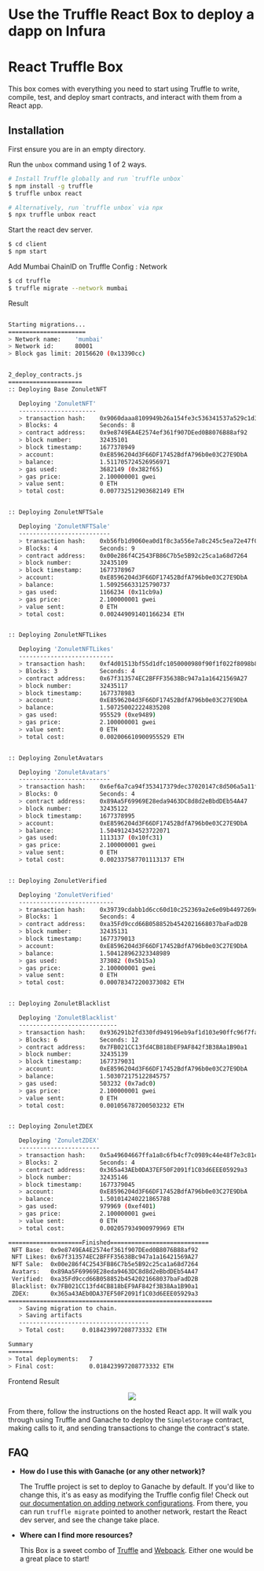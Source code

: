 
# Use the Truffle React Box to deploy a dapp on Infura
# React Truffle Box

This box comes with everything you need to start using Truffle to write, compile, test, and deploy smart contracts, and interact with them from a React app.

## Installation

First ensure you are in an empty directory.

Run the `unbox` command using 1 of 2 ways.

```sh
# Install Truffle globally and run `truffle unbox`
$ npm install -g truffle
$ truffle unbox react
```

```sh
# Alternatively, run `truffle unbox` via npx
$ npx truffle unbox react
```

Start the react dev server.

```sh
$ cd client
$ npm start
```
Add Mumbai ChainID on Truffle Config : Network

```sh
$ cd truffle
$ truffle migrate --network mumbai
```

Result 
```sh

Starting migrations...
======================
> Network name:    'mumbai'
> Network id:      80001
> Block gas limit: 20156620 (0x13390cc)


2_deploy_contracts.js
=====================
:: Deploying Base ZonuletNFT

   Deploying 'ZonuletNFT'
   ----------------------
   > transaction hash:    0x9060daaa8109949b26a154fe3c536341537a529c1d33965ff7d5f4a85bf4433c
   > Blocks: 4            Seconds: 8
   > contract address:    0x9e8749EA4E2574ef361f907DEed0B8076B88af92
   > block number:        32435101
   > block timestamp:     1677378949
   > account:             0xE8596204d3F66DF17452BdfA796b0e03C27E9DbA
   > balance:             1.511705724526956971
   > gas used:            3682149 (0x382f65)
   > gas price:           2.100000001 gwei
   > value sent:          0 ETH
   > total cost:          0.007732512903682149 ETH


:: Deploying ZonuletNFTSale

   Deploying 'ZonuletNFTSale'
   --------------------------
   > transaction hash:    0xb56fb1d9060ea0d1f8c3a556e7a8c245c5ea72e47f0f005c930e0483d39ead4b
   > Blocks: 4            Seconds: 9
   > contract address:    0x00e286f4C2543FB86C7b5e5B92c25ca1a68d7264
   > block number:        32435109
   > block timestamp:     1677378967
   > account:             0xE8596204d3F66DF17452BdfA796b0e03C27E9DbA
   > balance:             1.509256633125790737
   > gas used:            1166234 (0x11cb9a)
   > gas price:           2.100000001 gwei
   > value sent:          0 ETH
   > total cost:          0.002449091401166234 ETH


:: Deploying ZonuletNFTLikes

   Deploying 'ZonuletNFTLikes'
   ---------------------------
   > transaction hash:    0xf4d01513bf55d1dfc1050000980f90f1f022f8098b8aa5e369bb068a16f0e2da
   > Blocks: 3            Seconds: 4
   > contract address:    0x67f313574EC2BFFF35638Bc947a1a16421569A27
   > block number:        32435117
   > block timestamp:     1677378983
   > account:             0xE8596204d3F66DF17452BdfA796b0e03C27E9DbA
   > balance:             1.507250022224835208
   > gas used:            955529 (0xe9489)
   > gas price:           2.100000001 gwei
   > value sent:          0 ETH
   > total cost:          0.002006610900955529 ETH


:: Deploying ZonuletAvatars

   Deploying 'ZonuletAvatars'
   --------------------------
   > transaction hash:    0x6ef6a7ca94f353417379dec37020147c8d506a5a11f5b947a8b6b99e213340fb
   > Blocks: 0            Seconds: 4
   > contract address:    0x89Aa5F69969E28eda9463DC8d8d2eBbdDEb54A47
   > block number:        32435122
   > block timestamp:     1677378995
   > account:             0xE8596204d3F66DF17452BdfA796b0e03C27E9DbA
   > balance:             1.504912434523722071
   > gas used:            1113137 (0x10fc31)
   > gas price:           2.100000001 gwei
   > value sent:          0 ETH
   > total cost:          0.002337587701113137 ETH


:: Deploying ZonuletVerified

   Deploying 'ZonuletVerified'
   ---------------------------
   > transaction hash:    0x39739cdabb1d6cc60d10c252369a2e6e09b4497269e83e29d87f24dd75734366
   > Blocks: 1            Seconds: 4
   > contract address:    0xa35Fd9ccd66B058852b4542021668037baFadD2B
   > block number:        32435131
   > block timestamp:     1677379013
   > account:             0xE8596204d3F66DF17452BdfA796b0e03C27E9DbA
   > balance:             1.504128962323348989
   > gas used:            373082 (0x5b15a)
   > gas price:           2.100000001 gwei
   > value sent:          0 ETH
   > total cost:          0.000783472200373082 ETH


:: Deploying ZonuletBlacklist

   Deploying 'ZonuletBlacklist'
   ----------------------------
   > transaction hash:    0x936291b2fd330fd949196eb9af1d103e90ffc96f7fad8566bbf7c574904e3e74
   > Blocks: 6            Seconds: 12
   > contract address:    0x7FB021CC13fd4CB818bEF9AF842f3B38Aa1B90a1
   > block number:        32435139
   > block timestamp:     1677379031
   > account:             0xE8596204d3F66DF17452BdfA796b0e03C27E9DbA
   > balance:             1.503072175122845757
   > gas used:            503232 (0x7adc0)
   > gas price:           2.100000001 gwei
   > value sent:          0 ETH
   > total cost:          0.001056787200503232 ETH


:: Deploying ZonuletZDEX

   Deploying 'ZonuletZDEX'
   -----------------------
   > transaction hash:    0x5a49604667ffa1a8c6fb4cf7c0989c44e48f7e3c81e092940a6c6bfc484caec2
   > Blocks: 2            Seconds: 4
   > contract address:    0x365a43AEb0DA37EF50F2091f1C03d6EEE05929a3
   > block number:        32435146
   > block timestamp:     1677379045
   > account:             0xE8596204d3F66DF17452BdfA796b0e03C27E9DbA
   > balance:             1.501014240221865788
   > gas used:            979969 (0xef401)
   > gas price:           2.100000001 gwei
   > value sent:          0 ETH
   > total cost:          0.002057934900979969 ETH

=====================Finished============================
 NFT Base:  0x9e8749EA4E2574ef361f907DEed0B8076B88af92
 NFT Likes: 0x67f313574EC2BFFF35638Bc947a1a16421569A27
 NFT Sale:  0x00e286f4C2543FB86C7b5e5B92c25ca1a68d7264
 Avatars:   0x89Aa5F69969E28eda9463DC8d8d2eBbdDEb54A47
 Verified:  0xa35Fd9ccd66B058852b4542021668037baFadD2B
 Blacklist: 0x7FB021CC13fd4CB818bEF9AF842f3B38Aa1B90a1
 ZDEX:      0x365a43AEb0DA37EF50F2091f1C03d6EEE05929a3
==========================================================
   > Saving migration to chain.
   > Saving artifacts
   -------------------------------------
   > Total cost:     0.018423997208773332 ETH

Summary
=======
> Total deployments:   7
> Final cost:          0.018423997208773332 ETH
```

Frontend Result
<p align="center">
<img src="./result-truffle-box.png" />
</p>

From there, follow the instructions on the hosted React app. It will walk you through using Truffle and Ganache to deploy the `SimpleStorage` contract, making calls to it, and sending transactions to change the contract's state.

## FAQ

- __How do I use this with Ganache (or any other network)?__

  The Truffle project is set to deploy to Ganache by default. If you'd like to change this, it's as easy as modifying the Truffle config file! Check out [our documentation on adding network configurations](https://trufflesuite.com/docs/truffle/reference/configuration/#networks). From there, you can run `truffle migrate` pointed to another network, restart the React dev server, and see the change take place.

- __Where can I find more resources?__

  This Box is a sweet combo of [Truffle](https://trufflesuite.com) and [Webpack](https://webpack.js.org). Either one would be a great place to start!
